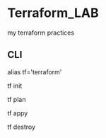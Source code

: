 # Terraform_LAB

my terraform practices

## CLI

alias tf='terraform'

tf init

tf plan

tf appy

tf destroy